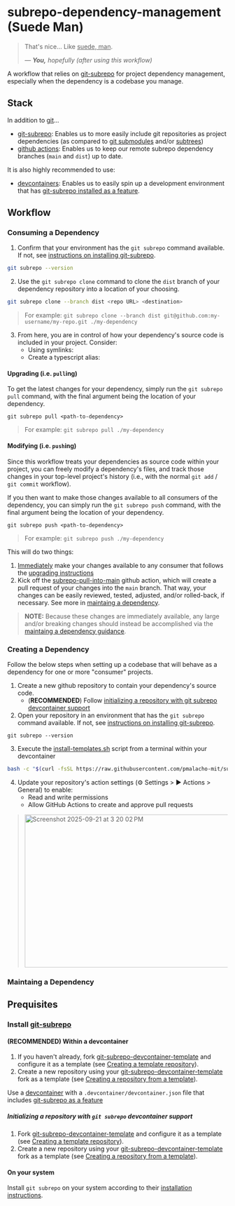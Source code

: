 # subrepo-dependency-management (Suede Man)

> That's nice... Like <ins style="text-decoration: underline;">suede, man</ins>.
> 
> — <cite><em><strong>You,</strong> hopefully</em> (after using this workflow)</cite>

A workflow that relies on [git-subrepo](https://github.com/ingydotnet/git-subrepo) for project dependency management, especially when the dependency is a codebase you manage. 

## Stack

In addition to [git](https://git-scm.com/)...

- [git-subrepo](https://github.com/ingydotnet/git-subrepo): Enables us to more easily include git repositories as project dependencies (as compared to [git submodules](https://www.atlassian.com/git/tutorials/git-submodule) and/or [subtrees](https://www.atlassian.com/git/tutorials/git-subtree))  
- [github actions](https://github.com/features/actions): Enables us to keep our remote subrepo dependency branches (`main` and `dist`) up to date.

It is also highly recommended to use:
- [devcontainers](https://containers.dev/): Enables us to easily spin up a development environment that has [git-subrepo installed as a feature](https://github.com/pmalacho-mit/devcontainer-features/tree/main/src/git-subrepo).

## Workflow

### Consuming a Dependency

1. Confirm that your environment has the `git subrepo` command available. If not, see [instructions on installing git-subrepo]().

```bash
git subrepo --version
```

2. Use the `git subrepo clone` command to clone the `dist` branch of your dependency repository into a location of your choosing.

```bash
git subrepo clone --branch dist <repo URL> <destination>
```

> For example: `git subrepo clone --branch dist git@github.com:my-username/my-repo.git ./my-dependency`

3. From here, you are in control of how your dependency's source code is included in your project. Consider:
   - Using symlinks:
   - Create a typescript alias:

#### Upgrading (i.e. `pull`ing)

To get the latest changes for your dependency, simply run the `git subrepo pull` command, with the final argument being the location of your dependency.

```
git subrepo pull <path-to-dependency>
```

> For example: `git subrepo pull ./my-dependency`
 
#### Modifying (i.e. `push`ing)

Since this workflow treats your dependencies as source code within your project, you can freely modify a dependency's files, and track those changes in your top-level project's history (i.e., with the normal `git add` / `git commit` workflow).

If you then want to make those changes available to all consumers of the dependency, you can simply run the `git subrepo push` command, with the final argument being the location of your dependency.

```
git subrepo push <path-to-dependency>
```

> For example: `git subrepo push ./my-dependency`

This will do two things:

1. <u>Immediately</u> make your changes available to any consumer that follows the [upgrading instructions]()
2. Kick off the [subrepo-pull-into-main]() github action, which will create a pull request of your changes into the `main` branch. That way, your changes can be easily reviewed, tested, adjusted, and/or rolled-back, if necessary. See more in [maintaing a dependency]().

> **NOTE:** Because these changes are immediately available, any large and/or breaking changes should instead be accomplished via the [maintaing a dependency guidance]().

### Creating a Dependency

Follow the below steps when setting up a codebase that will behave as a dependency for one or more "consumer" projects.

1. Create a new github repository to contain your dependency's source code.
   - (**RECOMMENDED**) Follow [initializing a repository with git subrepo devcontainer support]()
2. Open your repository in an environment that has the `git subrepo` command available. If not, see [instructions on installing git-subrepo]().

```
git subrepo --version
```

3. Execute the [install-templates.sh](https://github.com/pmalacho-mit/subrepo-dependency-management/blob/main/scripts/install-templates.sh) script from a terminal within your devcontainer

```bash
bash -c "$(curl -fsSL https://raw.githubusercontent.com/pmalacho-mit/subrepo-dependency-management/refs/heads/main/scripts/install-templates.sh)"
```

4. Update your repository's action settings (⚙️ Settings > ▶️ Actions > General) to enable:
   - Read and write permissions
   - Allow GitHub Actions to create and approve pull requests
> <img width="755" height="349" alt="Screenshot 2025-09-21 at 3 20 02 PM" src="https://github.com/user-attachments/assets/0595ad07-1bbb-4421-a876-161b2f1b1c24" />

### Maintaing a Dependency

## Prequisites

### Install [git-subrepo](https://github.com/ingydotnet/git-subrepo) 

#### (RECOMMENDED) Within a devcontainer

1. If you haven't already, fork [git-subrepo-devcontainer-template](https://github.com/pmalacho-mit/git-subrepo-devcontainer-template) and configure it as a template (see [Creating a template repository](https://docs.github.com/en/repositories/creating-and-managing-repositories/creating-a-template-repository)). 
2. Create a new repository using your [git-subrepo-devcontainer-template](https://github.com/pmalacho-mit/git-subrepo-devcontainer-template) fork as a template (see [Creating a repository from a template](https://docs.github.com/en/repositories/creating-and-managing-repositories/creating-a-repository-from-a-template)).

Use a [devcontainer](https://containers.dev/) with a `.devcontainer/devcontainer.json` file that includes [git-subrepo as a feature](https://github.com/pmalacho-mit/devcontainer-features/tree/main/src/git-subrepo)

##### Initializing a repository with `git subrepo` devcontainer support

1. Fork [git-subrepo-devcontainer-template](https://github.com/pmalacho-mit/git-subrepo-devcontainer-template) and configure it as a template (see [Creating a template repository](https://docs.github.com/en/repositories/creating-and-managing-repositories/creating-a-template-repository)). 
2. Create a new repository using your [git-subrepo-devcontainer-template](https://github.com/pmalacho-mit/git-subrepo-devcontainer-template) fork as a template (see [Creating a repository from a template](https://docs.github.com/en/repositories/creating-and-managing-repositories/creating-a-repository-from-a-template)).

#### On your system

Install `git subrepo` on your system according to their [installation instructions](https://github.com/ingydotnet/git-subrepo?tab=readme-ov-file#installation).

